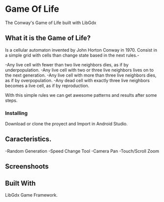 # Game Of Life

The Conway's Game of Life built with LibGdx

## What it is the Game of Life?

Is a cellular automaton invented by John Horton Conway in 1970. Consist in a simple grid with cells than change state based in the 
next rules.-

-Any live cell with fewer than two live neighbors dies, as if by underpopulation.
-Any live cell with two or three live neighbors lives on to the next generation.
-Any live cell with more than three live neighbors dies, as if by overpopulation.
-Any dead cell with exactly three live neighbors becomes a live cell, as if by reproduction.

With this simple rules we can get awesome patterns and results after some steps.

### Installing

Download or clone the proyect and Import in Android Studio.

## Caracteristics.

-Random Generation
-Speed Change Tool
-Camera Pan
-Touch/Scroll Zoom

## Screenshoots


## Built With

LibGdx Game Framework.
